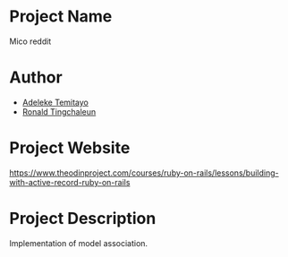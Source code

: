 # Project Name

Mico reddit

# Author

-   [Adeleke Temitayo](https://github.com/lekegitrepo)
-   [Ronald Tingchaleun](https://github.com/rtingchaleun)

# Project Website

https://www.theodinproject.com/courses/ruby-on-rails/lessons/building-with-active-record-ruby-on-rails

# Project Description

Implementation of model association.
